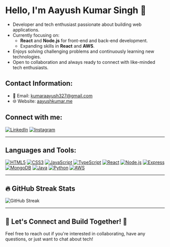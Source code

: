 <!--
**iamaayushk/iamaayushk** is a ✨ _special_ ✨ repository because its `README.md` (this file) appears on your GitHub profile.

Here are some ideas to get you started:

- 🔭 I’m currently working on ...
- 🌱 I’m currently learning ...
- 👯 I’m looking to collaborate on ...
- 🤔 I’m looking for help with ...
- 💬 Ask me about ...
- 📫 How to reach me: ...
- 😄 Pronouns: ...
- ⚡ Fun fact: ...
-->
# Hello, I'm Aayush Kumar Singh 👋

- Developer and tech enthusiast passionate about building web applications.
- Currently focusing on:
  - **React** and **Node.js** for front-end and back-end development.
  - Expanding skills in **React** and **AWS**.
- Enjoys solving challenging problems and continuously learning new technologies.
- Open to collaboration and always ready to connect with like-minded tech enthusiasts.

## Contact Information:
- 📧 Email: [kumaraayush327@gmail.com](mailto:kumaraayush327@gmail.com)
- 🌐 Website: [aayushkumar.me](https://new-portfolio-phi-kohl.vercel.app/)

## Connect with me:
[![LinkedIn](https://img.shields.io/badge/LinkedIn-%230A66C2.svg?style=flat&logo=linkedin&logoColor=white)](https://www.linkedin.com/in/aayush-kumar-singh-/)
[![Instagram](https://img.shields.io/badge/Instagram-%23E4405F.svg?style=flat&logo=instagram&logoColor=white)](https://www.instagram.com/imaayush_k/)

---

## Languages and Tools:
[![HTML5](https://img.shields.io/badge/HTML5-%23E34F26.svg?style=flat&logo=html5&logoColor=white)](https://developer.mozilla.org/en-US/docs/Web/HTML)
[![CSS3](https://img.shields.io/badge/CSS3-%231572B6.svg?style=flat&logo=css3&logoColor=white)](https://developer.mozilla.org/en-US/docs/Web/CSS)
[![JavaScript](https://img.shields.io/badge/JavaScript-%23F7DF1E.svg?style=flat&logo=javascript&logoColor=white)](https://developer.mozilla.org/en-US/docs/Web/JavaScript)
[![TypeScript](https://img.shields.io/badge/TypeScript-%23007ACC.svg?style=flat&logo=typescript&logoColor=white)](https://www.typescriptlang.org/)
[![React](https://img.shields.io/badge/React-%2361DAFB.svg?style=flat&logo=react&logoColor=black)](https://reactjs.org/)
[![Node.js](https://img.shields.io/badge/Node.js-%23339933.svg?style=flat&logo=node.js&logoColor=white)](https://nodejs.org/)
[![Express](https://img.shields.io/badge/Express-%23000000.svg?style=flat&logo=express&logoColor=white)](https://expressjs.com/)
[![MongoDB](https://img.shields.io/badge/MongoDB-%2347A248.svg?style=flat&logo=mongodb&logoColor=white)](https://www.mongodb.com/)
[![Java](https://img.shields.io/badge/Java-%23007396.svg?style=flat&logo=java&logoColor=white)](https://www.oracle.com/java/)
[![Python](https://img.shields.io/badge/Python-%233776AB.svg?style=flat&logo=python&logoColor=white)](https://www.python.org/)
[![AWS](https://img.shields.io/badge/AWS-%23FF9900.svg?style=flat&logo=amazon-aws&logoColor=white)](https://aws.amazon.com/)

---

## 🔥 GitHub Streak Stats
![GitHub Streak](https://streak-stats.demolab.com?user=iamaayushk&theme=tokyonight&hide_border=true)

---

## 🚀 Let's Connect and Build Together! 🌟
Feel free to reach out if you're interested in collaborating, have any questions, or just want to chat about tech!
